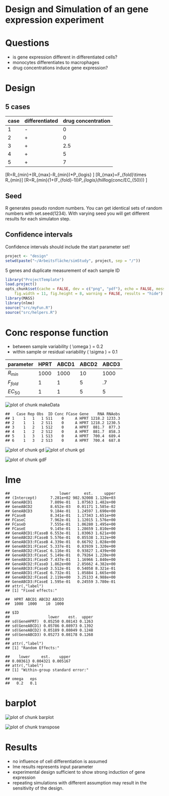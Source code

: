 Design and Simulation of an gene expression experiment
======================================================

# Questions
- is gene expression different in differentiated cells?
- monocytes differentiates to macrophages
- drug concentrations induce gene expression?

# Design

## 5 cases
 case | differentiated  | drug concentration  
 ------------- | ------------- | -------------  
 1 | - | 0  
 2  | + | 0  
 3 | + | 2.5  
 4 | + | 5  
 5 | + | 7  


\[R=R_{min}+(R_{max}-R_{min})*P_{logis} \]
\[R_{max}=F_{fold}\times R_{min}\]
\[R=R_{min}(1+(F_{fold}-1))*P_{logis}(hill*log(conc/EC_{50})) \]

## Seed
R generates pseudo rondom numbers. You can get identical sets of random numbers with set.seed(1234). With varying seed you will get different results for each simulaton step.

## Confidence intervals
Confidence intervals should include the start parameter set!


```r
project <- "design"
setwd(paste("~/Arbeitsfläche/simStudy", project, sep = "/"))
```


5 genes and duplicate measurement of each sample ID


```r
library("ProjectTemplate")
load.project()
opts_chunk$set(cache = FALSE, dev = c("png", "pdf"), echo = FALSE, message = FALSE, 
    fig.width = 11, fig.height = 8, warning = FALSE, results = "hide")
library(MASS)
library(nlme)
source("src/myFun.R")
source("src/helpers.R")
```






# Conc response function

- between sample variability \( \omega \) = 0.2
- within sample or residual variability \( \sigma \) = 0.1

parameter | HPRT | ABCD1 | ABCD2 | ABCD3
 -------- | ----- |----- | ----- | -----
$R_{min}$ | 1000  | 1000 | 10 | 1000
$F_{fold}$ | 1  | 1 | 5 | .7
$EC_{50}$ | 1  | 1 | 5 | 5


![plot of chunk makeData](figure/makeData.png) 









```
##   Case Rep Obs  ID Conc FCase Gene    RNA RNAobs
## 1    1   1   1 S11    0     A HPRT 1218.2 1233.3
## 2    1   1   2 S11    0     A HPRT 1218.2 1230.5
## 3    1   2   1 S12    0     A HPRT  881.7  877.3
## 4    1   2   2 S12    0     A HPRT  881.7  858.3
## 5    1   3   1 S13    0     A HPRT  700.4  689.4
## 6    1   3   2 S13    0     A HPRT  700.4  687.8
```


![plot of chunk gd](figure/gd1.png) ![plot of chunk gd](figure/gd2.png) 




![plot of chunk gdF](figure/gdF.png) 


# lme






```
##                      lower      est.     upper
## (Intercept)      7.281e+02 902.92008 1.120e+03
## GeneABCD1        7.809e-01   1.07563 1.482e+00
## GeneABCD2        8.652e-03   0.01171 1.585e-02
## GeneABCD3        9.184e-01   1.24597 1.690e+00
## FCaseB           8.341e-01   1.17343 1.651e+00
## FCaseC           7.962e-01   1.12015 1.576e+00
## FCaseD           7.555e-01   1.06280 1.495e+00
## FCaseE           9.145e-01   1.28659 1.810e+00
## GeneABCD1:FCaseB 6.553e-01   1.03063 1.621e+00
## GeneABCD2:FCaseB 5.576e-01   0.85538 1.312e+00
## GeneABCD3:FCaseB 4.339e-01   0.66792 1.028e+00
## GeneABCD1:FCaseC 5.337e-01   0.83939 1.320e+00
## GeneABCD2:FCaseC 6.116e-01   0.93827 1.439e+00
## GeneABCD3:FCaseC 5.149e-01   0.79264 1.220e+00
## GeneABCD1:FCaseD 7.437e-01   1.16966 1.840e+00
## GeneABCD2:FCaseD 1.862e+00   2.85662 4.382e+00
## GeneABCD3:FCaseD 3.512e-01   0.54058 8.321e-01
## GeneABCD1:FCaseE 6.732e-01   1.05884 1.665e+00
## GeneABCD2:FCaseE 2.119e+00   3.25133 4.988e+00
## GeneABCD3:FCaseE 1.595e-01   0.24559 3.780e-01
## attr(,"label")
## [1] "Fixed effects:"
```

```
##  HPRT ABCD1 ABCD2 ABCD3 
##  1000  1000    10  1000
```

```
## $ID
##                 lower    est.  upper
## sd(GeneHPRT)  0.05250 0.08143 0.1263
## sd(GeneABCD1) 0.05786 0.08973 0.1392
## sd(GeneABCD2) 0.05189 0.08049 0.1248
## sd(GeneABCD3) 0.05273 0.08178 0.1268
## 
## attr(,"label")
## [1] "Random Effects:"
```

```
##    lower     est.    upper 
## 0.003613 0.004321 0.005167 
## attr(,"label")
## [1] "Within-group standard error:"
```

```
## omega   eps 
##   0.2   0.1
```




# barplot


![plot of chunk barplot](figure/barplot.png) 


![plot of chunk transpose](figure/transpose.png) 



# Results

- no influence of cell differentiation is assumed
- lme results represents input parameter
- experimental design sufficient to show strong induction of gene expression
- repeating simulations with different assumption may result in the sensitivity of the design.



